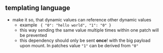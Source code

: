 ## templating language
- make it so, that dynamic values can reference other dynamic values
  - example ```
  {
    "0": "hello world",
    "1": "0"
  }```
  - this way sending the same value multiple times within one patch will be prevented
  - this dependency should only be sent **once**! with the big payload upon mount. In patches value `"1"` can be derived from `"0"`